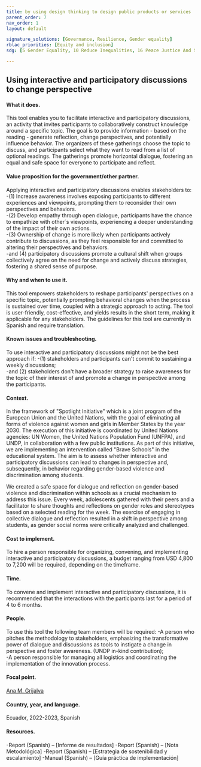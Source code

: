 ```yaml
---
title: by using design thinking to design public products or services
parent_order: 7
nav_order: 1
layout: default

signature_solutions: [Governance, Resilience, Gender equality]
rblac_priorities: [Equity and inclusion]
sdg: [5 Gender Equality, 10 Reduce Inequalities, 16 Peace Justice And Strong Institutions]

---
```

## Using interactive and participatory discussions to change perspective

#### What it does. 
This tool enables you to facilitate interactive and participatory discussions, an activity that invites participants to collaboratively construct knowledge around a specific topic. The goal is to provide information - based on the reading - generate reflection, change perspectives, and potentially influence behavior. The organizers of these gatherings choose the topic to discuss, and participants select what they want to read from a list of optional readings. The gatherings promote horizontal dialogue, fostering an equal and safe space for everyone to participate and reflect. 

#### Value proposition for the government/other partner. 
Applying interactive and participatory discussions enables stakeholders to: 
-(1) Increase awareness involves exposing participants to different experiences and viewpoints, prompting them to reconsider their own perspectives and behaviors.  
-(2) Develop empathy through open dialogue, participants have the chance to empathize with other´s viewpoints, experiencing a deeper understanding of the impact of their own actions.   
-(3) Ownership of change is more likely when participants actively contribute to discussions, as they feel responsible for and committed to altering their perspectives and behaviors.  
-and (4) participatory discussions promote a cultural shift when groups collectively agree on the need for change and actively discuss strategies, fostering a shared sense of purpose.

#### Why and when to use it. 
This tool empowers stakeholders to reshape participants' perspectives on a specific topic, potentially prompting behavioral changes when the process is sustained over time, coupled with a strategic approach to acting. The tool is user-friendly, cost-effective, and yields results in the short term, making it applicable for any stakeholders. The guidelines for this tool are currently in Spanish and require translation.

#### Known issues and troubleshooting. 
To use interactive and participatory discussions might not be the best approach if:
-(1) stakeholders and participants can't commit to sustaining a weekly discussions;  
-and (2) stakeholders don't have a broader strategy to raise awareness for the topic of their interest of and promote a change in perspective among the participants.

#### Context. 
In the framework of "Spotlight Initiative" which is a joint program of the European Union and the United Nations, with the goal of eliminating all forms of violence against women and girls in Member States by the year 2030. The execution of this initiative is coordinated by United Nations agencies: UN Women, the United Nations Population Fund (UNFPA), and UNDP, in collaboration with a few public institutions. As part of this initiative, we are implementing an intervention called "Brave Schools" in the educational system. The aim is to assess whether interactive and participatory discussions can lead to changes in perspective and, subsequently, in behavior regarding gender-based violence and discrimination among students.

We created a safe space for dialogue and reflection on gender-based violence and discrimination within schools as a crucial mechanism to address this issue. Every week, adolescents gathered with their peers and a facilitator to share thoughts and reflections on gender roles and stereotypes based on a selected reading for the week. The exercise of engaging in collective dialogue and reflection resulted in a shift in perspective among students, as gender social norms were critically analyzed and challenged.

#### Cost to implement. 
To hire a person responsible for organizing, convening, and implementing interactive and participatory discussions, a budget ranging from USD 4,800 to 7,200 will be required, depending on the timeframe.

#### Time.
To convene and implement interactive and participatory discussions, it is recommended that the interactions with the participants last for a period of 4 to 6 months.
#### People. 
To use this tool the following team members will be required:
-A person who pitches the methodology to stakeholders, emphasizing the transformative power of dialogue and discussions as tools to instigate a change in perspective and foster awareness. (UNDP in-kind contribution);  
-A person responsible for managing all logistics and coordinating the implementation of the innovation process.

#### Focal point. 
[Ana M. Grijalva]( https://undp-accelerator-labs.github.io/Innovation-Toolkit-for-UNDP-Signature-Solutions/contributors/Ana%20M.%20Grijalva.html)

#### Country, year, and language. 
Ecuador, 2022-2023, Spanish

#### Resources. 
-Report (Spanish) – [Informe de resultados] 
-Report (Spanish) – [Nota Metodológica] 
-Report (Spanish) – [Estrategia de sostenibilidad y escalamiento] 
-Manual (Spanish) – [Guía práctica de implementación] 
